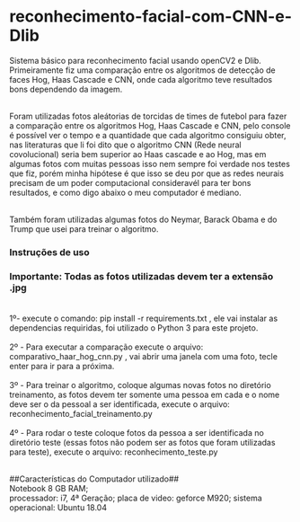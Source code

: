 # reconhecimento-facial-com-CNN-e-Dlib #
Sistema básico para reconhecimento facial usando openCV2 e Dlib. Primeiramente fiz uma comparação entre os algoritmos de detecção de faces Hog, Haas Cascade e CNN, onde cada algoritmo teve resultados bons dependendo da imagem.<br/><br/>

Foram utilizadas fotos aleátorias de torcidas de times de futebol para fazer a comparação entre os algoritmos Hog, Haas Cascade e CNN, pelo console é possível ver o tempo e a quantidade que cada algoritmo consiguiu obter, nas literaturas que li foi dito que o algoritmo CNN (Rede neural covolucional) seria bem superior ao Haas cascade e ao Hog, mas em algumas fotos com muitas pessoas isso nem sempre foi verdade nos testes que fiz, porém minha hipótese é que isso se deu por que as redes neurais precisam de um poder computacional consideravél para ter bons resultados, e como digo abaixo o meu computador é mediano.<br/><br/>

Também foram utilizadas algumas fotos do Neymar, Barack Obama e do Trump que usei para treinar o algoritmo.<br/>

 ### Instruções de uso <br/>
 ### Importante: Todas as fotos utilizadas devem ter a extensão .jpg <br/><br/>
  1º- execute o comando: pip install -r requirements.txt , ele vai instalar as dependencias requiridas, foi utilizado o Python 3 para este projeto. <br/><br/>
  2º - Para executar a comparação execute o arquivo: comparativo_haar_hog_cnn.py , vai abrir uma janela com uma foto, tecle enter para ir para a próxima.<br/><br/>
  3º - Para treinar o algoritmo, coloque algumas novas fotos no diretório treinamento, as fotos devem ter somente uma pessoa em cada e o nome deve ser o da pessoal a ser identificada, execute o arquivo: reconhecimento_facial_treinamento.py<br/><br/> 
  4º - Para rodar o teste coloque fotos da pessoa a ser identificada no diretório teste (essas fotos não podem ser as fotos que foram utilizadas para teste), execute o arquivo: reconhecimento_teste.py <br/><br/>
  
  ##Características do Computador utilizado##<br/>
  Notebook 8 GB RAM;<br/>
  processador: i7, 4ª Geração;
  placa de video: geforce M920;
  sistema operacional: Ubuntu 18.04
  
  
  

